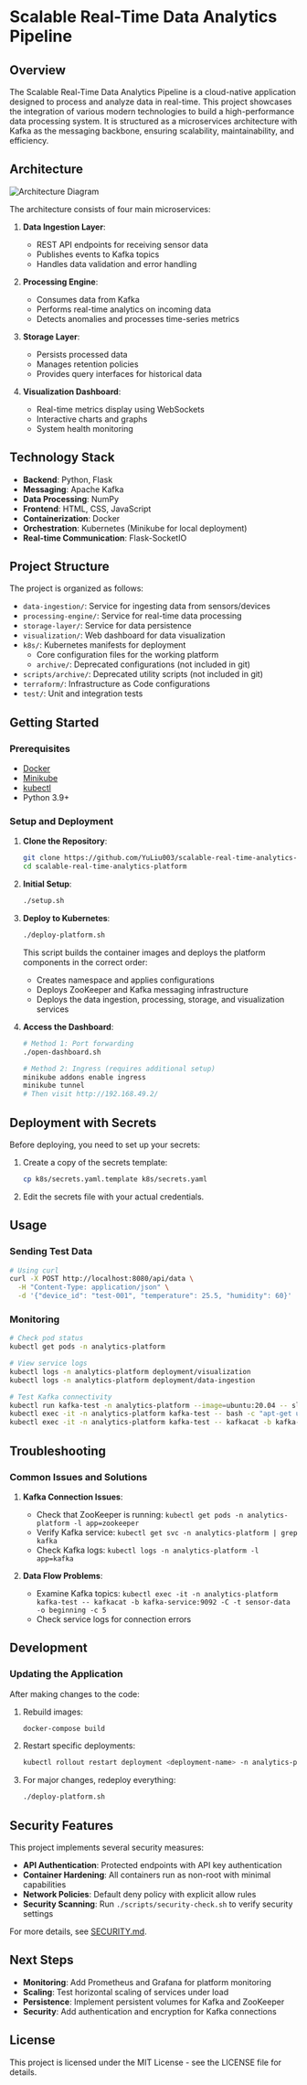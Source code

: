 # Scalable Real-Time Data Analytics Pipeline

## Overview

The Scalable Real-Time Data Analytics Pipeline is a cloud-native application designed to process and analyze data in real-time. This project showcases the integration of various modern technologies to build a high-performance data processing system. It is structured as a microservices architecture with Kafka as the messaging backbone, ensuring scalability, maintainability, and efficiency.

## Architecture

![Architecture Diagram](https://github.com/user-attachments/assets/0b96f0c6-d791-4253-9e6e-45a7f63c6c4a)

The architecture consists of four main microservices:

1. **Data Ingestion Layer**: 
   - REST API endpoints for receiving sensor data
   - Publishes events to Kafka topics
   - Handles data validation and error handling

2. **Processing Engine**:
   - Consumes data from Kafka
   - Performs real-time analytics on incoming data
   - Detects anomalies and processes time-series metrics

3. **Storage Layer**:
   - Persists processed data
   - Manages retention policies
   - Provides query interfaces for historical data

4. **Visualization Dashboard**:
   - Real-time metrics display using WebSockets
   - Interactive charts and graphs
   - System health monitoring

## Technology Stack

- **Backend**: Python, Flask
- **Messaging**: Apache Kafka
- **Data Processing**: NumPy
- **Frontend**: HTML, CSS, JavaScript
- **Containerization**: Docker
- **Orchestration**: Kubernetes (Minikube for local deployment)
- **Real-time Communication**: Flask-SocketIO

## Project Structure

The project is organized as follows:

- `data-ingestion/`: Service for ingesting data from sensors/devices
- `processing-engine/`: Service for real-time data processing
- `storage-layer/`: Service for data persistence
- `visualization/`: Web dashboard for data visualization
- `k8s/`: Kubernetes manifests for deployment
  - Core configuration files for the working platform
  - `archive/`: Deprecated configurations (not included in git)
- `scripts/archive/`: Deprecated utility scripts (not included in git)
- `terraform/`: Infrastructure as Code configurations
- `test/`: Unit and integration tests

## Getting Started

### Prerequisites

- [Docker](https://docs.docker.com/get-docker/)
- [Minikube](https://minikube.sigs.k8s.io/docs/start/)
- [kubectl](https://kubernetes.io/docs/tasks/tools/)
- Python 3.9+

### Setup and Deployment

1. **Clone the Repository**:
   ```bash
   git clone https://github.com/YuLiu003/scalable-real-time-analytics-platform.git
   cd scalable-real-time-analytics-platform
   ```

2. **Initial Setup**:
   ```bash
   ./setup.sh
   ```

3. **Deploy to Kubernetes**:
   ```bash
   ./deploy-platform.sh
   ```
   This script builds the container images and deploys the platform components in the correct order:
   - Creates namespace and applies configurations
   - Deploys ZooKeeper and Kafka messaging infrastructure
   - Deploys the data ingestion, processing, storage, and visualization services

4. **Access the Dashboard**:
   ```bash
   # Method 1: Port forwarding
   ./open-dashboard.sh
   
   # Method 2: Ingress (requires additional setup)
   minikube addons enable ingress
   minikube tunnel
   # Then visit http://192.168.49.2/
   ```

## Deployment with Secrets

Before deploying, you need to set up your secrets:

1. Create a copy of the secrets template:
   ```bash
   cp k8s/secrets.yaml.template k8s/secrets.yaml
   ```

2. Edit the secrets file with your actual credentials.

## Usage

### Sending Test Data

```bash
# Using curl
curl -X POST http://localhost:8080/api/data \
  -H "Content-Type: application/json" \
  -d '{"device_id": "test-001", "temperature": 25.5, "humidity": 60}'
```

### Monitoring

```bash
# Check pod status
kubectl get pods -n analytics-platform

# View service logs
kubectl logs -n analytics-platform deployment/visualization
kubectl logs -n analytics-platform deployment/data-ingestion

# Test Kafka connectivity
kubectl run kafka-test -n analytics-platform --image=ubuntu:20.04 -- sleep infinity
kubectl exec -it -n analytics-platform kafka-test -- bash -c "apt-get update && apt-get install -y kafkacat"
kubectl exec -it -n analytics-platform kafka-test -- kafkacat -b kafka-service:9092 -L
```

## Troubleshooting

### Common Issues and Solutions

1. **Kafka Connection Issues**:
   - Check that ZooKeeper is running: `kubectl get pods -n analytics-platform -l app=zookeeper`
   - Verify Kafka service: `kubectl get svc -n analytics-platform | grep kafka`
   - Check Kafka logs: `kubectl logs -n analytics-platform -l app=kafka`

2. **Data Flow Problems**:
   - Examine Kafka topics: `kubectl exec -it -n analytics-platform kafka-test -- kafkacat -b kafka-service:9092 -C -t sensor-data -o beginning -c 5`
   - Check service logs for connection errors

## Development

### Updating the Application

After making changes to the code:

1. Rebuild images:
   ```bash
   docker-compose build
   ```

2. Restart specific deployments:
   ```bash
   kubectl rollout restart deployment <deployment-name> -n analytics-platform
   ```

3. For major changes, redeploy everything:
   ```bash
   ./deploy-platform.sh
   ```

## Security Features

This project implements several security measures:

- **API Authentication**: Protected endpoints with API key authentication
- **Container Hardening**: All containers run as non-root with minimal capabilities
- **Network Policies**: Default deny policy with explicit allow rules
- **Security Scanning**: Run `./scripts/security-check.sh` to verify security settings

For more details, see [SECURITY.md](./SECURITY.md).

## Next Steps

- **Monitoring**: Add Prometheus and Grafana for platform monitoring
- **Scaling**: Test horizontal scaling of services under load
- **Persistence**: Implement persistent volumes for Kafka and ZooKeeper
- **Security**: Add authentication and encryption for Kafka connections

## License

This project is licensed under the MIT License - see the LICENSE file for details.
